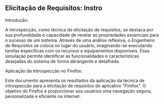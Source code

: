 ## Elicitação de Requisítos: Instro

Introdução:

A introspecção, como técnica de elicitação de requisitos, se destaca por sua profundidade e capacidade de revelar as propriedades essenciais para o sucesso de um sistema. Através de uma análise reflexiva, o Engenheiro de Requisitos se coloca no lugar do usuário, imaginando-se executando tarefas específicas com os recursos e equipamentos disponíveis. Essa simulação permite identificar as funcionalidades e características desejadas do sistema de forma abrangente e detalhada.

Aplicação da Introspecção no Firefox:

Este documento apresenta os resultados da aplicação da técnica de introspecção para a elicitação de requisitos do aplicativo "Firefox". O objetivo do Firefox é proporcionar aos usuários uma navegação segura, personalizada e eficiente na internet.